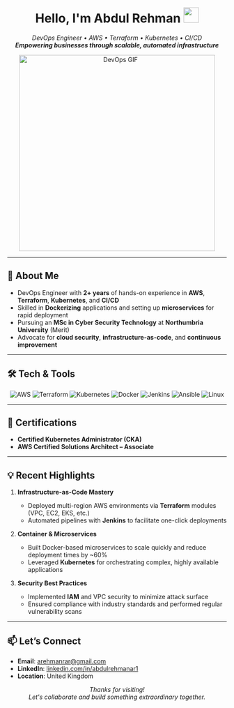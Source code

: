 <!-- 
  1. Create a public repo named exactly your GitHub username (e.g., "Abdulrehmanrana").
  2. Replace the contents of its README.md with the code below.
  3. Commit. 
  4. Visit github.com/<YourUsername> to see your new profile!
-->

<h1 align="center">
  Hello, I'm Abdul Rehman 
  <img src="https://media.giphy.com/media/hvRJCLFzcasrR4ia7z/giphy.gif" width="35"/>
</h1>

<p align="center">
  <em>
    DevOps Engineer • AWS • Terraform • Kubernetes • CI/CD
    <br>
    <strong>Empowering businesses through scalable, automated infrastructure</strong>
  </em>
</p>

<div align="center">
  <!-- Swap this GIF with any you prefer from GIPHY. Keep it tech/DevOps related for maximum impact. -->
  <img src="https://media.giphy.com/media/B8RfbQwUqAGlq/giphy.gif" width="450" alt="DevOps GIF"/>
</div>

---

## :wave: About Me

- DevOps Engineer with **2+ years** of hands-on experience in **AWS**, **Terraform**, **Kubernetes**, and **CI/CD**  
- Skilled in **Dockerizing** applications and setting up **microservices** for rapid deployment  
- Pursuing an **MSc in Cyber Security Technology** at **Northumbria University** (Merit)  
- Advocate for **cloud security**, **infrastructure-as-code**, and **continuous improvement**

---

## :hammer_and_wrench: Tech & Tools

<p align="center">
  <img src="https://img.shields.io/badge/AWS-232F3E?style=for-the-badge&logo=amazonaws&logoColor=white" alt="AWS"/>
  <img src="https://img.shields.io/badge/Terraform-844FBA?style=for-the-badge&logo=terraform&logoColor=white" alt="Terraform"/>
  <img src="https://img.shields.io/badge/Kubernetes-326CE5?style=for-the-badge&logo=kubernetes&logoColor=white" alt="Kubernetes"/>
  <img src="https://img.shields.io/badge/Docker-2496ED?style=for-the-badge&logo=docker&logoColor=white" alt="Docker"/>
  <img src="https://img.shields.io/badge/Jenkins-D33833?style=for-the-badge&logo=jenkins&logoColor=white" alt="Jenkins"/>
  <img src="https://img.shields.io/badge/Ansible-EE0000?style=for-the-badge&logo=ansible&logoColor=white" alt="Ansible"/>
  <img src="https://img.shields.io/badge/Linux-FCC624?style=for-the-badge&logo=linux&logoColor=black" alt="Linux"/>
</p>

---

## :bookmark_tabs: Certifications

- **Certified Kubernetes Administrator (CKA)**  
- **AWS Certified Solutions Architect – Associate**

---

## :bulb: Recent Highlights

1. **Infrastructure-as-Code Mastery**  
   - Deployed multi-region AWS environments via **Terraform** modules (VPC, EC2, EKS, etc.)  
   - Automated pipelines with **Jenkins** to facilitate one-click deployments

2. **Container & Microservices**  
   - Built Docker-based microservices to scale quickly and reduce deployment times by ~60%  
   - Leveraged **Kubernetes** for orchestrating complex, highly available applications

3. **Security Best Practices**  
   - Implemented **IAM** and VPC security to minimize attack surface  
   - Ensured compliance with industry standards and performed regular vulnerability scans

---

## :mailbox: Let’s Connect

- **Email**: [arehmanrar@gmail.com](mailto:arehmanrar@gmail.com)  
- **LinkedIn**: [linkedin.com/in/abdulrehmanar1](https://linkedin.com/in/abdulrehmanar1)  
- **Location**: United Kingdom

<p align="center">
  <em>Thanks for visiting! <br>
  Let's collaborate and build something extraordinary together.</em>
</p>
